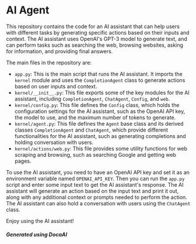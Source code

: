 # AI Agent

This repository contains the code for an AI assistant that can help users with different tasks by generating specific actions based on their inputs and context. The AI assistant uses OpenAI's GPT-3 model to generate text, and can perform tasks such as searching the web, browsing websites, asking for information, and providing final answers.

The main files in the repository are:

- `app.py`: This is the main script that runs the AI assistant. It imports the `kernel` module and uses the `CompletionAgent` class to generate actions based on user inputs and context.
- `kernel/__init__.py`: This file exports some of the key modules for the AI assistant, including `CompletionAgent`, `ChatAgent`, `Config`, and `web`.
- `kernel/config.py`: This file defines the `Config` class, which holds the configuration settings for the AI assistant, such as the OpenAI API key, the model to use, and the maximum number of tokens to generate.
- `kernel/agent.py`: This file defines the `Agent` base class and its derived classes `CompletionAgent` and `ChatAgent`, which provide different functionalities for the AI assistant, such as generating completions and holding conversation with users.
- `kernel/actions/web.py`: This file provides some utility functions for web scraping and browsing, such as searching Google and getting web pages.

To use the AI assistant, you need to have an OpenAI API key and set it as an environment variable named `OPENAI_API_KEY`. Then you can run the `app.py` script and enter some input text to get the AI assistant's response. The AI assistant will generate an action based on the input text and print it out, along with any additional context or prompts needed to perform the action. The AI assistant can also hold a conversation with users using the `ChatAgent` class.

Enjoy using the AI assistant!

##### Generated using DocaAI